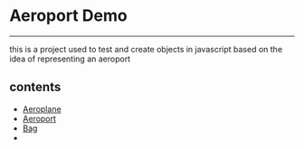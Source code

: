 # Aeroport Demo

---

this is a project used to test and create objects in javascript based on the idea of representing an aeroport

## contents
 - [Aeroplane](./Docs/aeroplane.md)
 - [Aeroport](./Docs/Aeroport.md)
 - [Bag](./Docs/Bag.md)
 - 